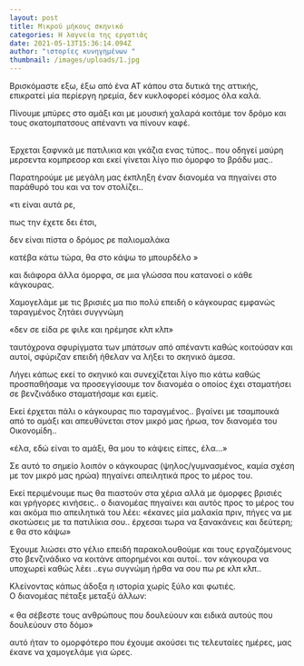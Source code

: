 ```yaml
---
layout: post
title: Μικρού μήκους σκηνικό
categories: Η λαγνεία της εργατιάς
date: 2021-05-13T15:36:14.094Z
author: "ιστορίες κυνηγημένων "
thumbnail: /images/uploads/1.jpg
---
```

<!--StartFragment-->





Βρισκόμαστε εξω, έξω από ένα ΑΤ κάπου στα δυτικά της αττικής, επικρατεί μία περίεργη ηρεμία, δεν κυκλοφορεί κόσμος όλα καλά.

Πίνουμε μπύρες στο αμάξι και με μουσική χαλαρά κοιτάμε τον δρόμο και τους σκατομπατσους απέναντι να πίνουν καφέ.

<!--StartFragment-->

\
Έρχεται ξαφνικά με πατιλικια και γκάζια ενας τύπος.. που οδηγεί μαύρη μερσεντα κομπρεσορ και εκεί γίνεται λίγο πιο όμορφο το βράδυ μας..



Παρατηρούμε με μεγάλη μας έκπληξη έναν διανομέα να πηγαίνει στο παράθυρό του και να τον στολίζει..

«τι είναι αυτά ρε,

πως την έχετε δει έτσι,

δεν είναι πίστα ο δρόμος ρε παλιομαλάκα



κατέβα κάτω τώρα, θα στο κάψω το μπουρδέλο »



και διάφορα άλλα όμορφα, σε μια γλώσσα που κατανοεί ο κάθε κάγκουρας.



Χαμογελάμε με τις βρισιές μα πιο πολύ επειδή ο κάγκουρας εμφανώς ταραγμένος ζητάει συγγνώμη

«δεν σε είδα ρε φιλε και ηρέμησε κλπ κλπ»



ταυτόχρονα σφυρίγματα των μπάτσων από απέναντι καθώς κοιτούσαν και αυτοί, σφύριζαν επειδή ήθελαν να λήξει το σκηνικό άμεσα.



Λήγει κάπως εκεί το σκηνικό και συνεχίζεται λίγο πιο κάτω καθώς προσπαθήσαμε να προσεγγίσουμε τον διανομέα ο οποίος έχει σταματήσει σε βενζινάδικο σταματήσαμε και εμείς.



Εκεί έρχεται πάλι ο κάγκουρας πιο ταραγμένος.. βγαίνει με τσαμπουκά από το αμάξι και απευθύνεται στον μικρό μας ήρωα, τον διανομέα του Οικονομίδη..



«έλα, εδώ είναι το αμάξι, θα μου το κάψεις είπες, έλα...»



Σε αυτό το σημείο λοιπόν ο κάγκουρας (ψηλος/γυμνασμένος, καμία σχέση με τον μικρό μας ηρώα) πηγαίνει απειλητικά προς το μέρος του.

Εκεί περιμένουμε πως θα πιαστούν στα χέρια αλλά με όμορφες βρισιές και γρήγορες κινήσεις.. ο διανομέας πηγαίνει και αυτός προς το μέρος του και ακόμα πιο απειλητικά του λέει: «έκανες μία μαλακία πριν, πήγες να με σκοτώσεις με τα πατιλίκια σου.. έρχεσαι τωρα να ξανακάνεις και δεύτερη; ε θα στο κάψω»



Έχουμε λιώσει στο γέλιο επειδή παρακολουθούμε και τους εργαζόμενους στο βενζινάδικο να κοιτάνε απορημένοι και αυτοί.. τον κάγκουρα να υποχωρεί καθώς λέει ..εγω συγνώμη ήρθα να σου πω ρε κλπ κλπ..

Κλείνοντας κάπως άδοξα η ιστορία χωρίς ξύλο και φωτιές.\
Ο διανομέας πέταξε μεταξύ άλλων:  \
\
« θα σέβεστε τους ανθρώπους που δουλεύουν και ειδικά αυτούς που δουλεύουν στο δόμο»



αυτό ήταν το ομορφότερο που έχουμε ακούσει τις τελευταίες ημέρες, μας έκανε να χαμογελάμε για ώρες.

<!--EndFragment-->

<!--EndFragment-->





<!--EndFragment-->

<!--EndFragment-->

<!--EndFragment-->



<!--EndFragment-->

<!--EndFragment-->



<!--EndFragment-->

<!--EndFragment-->

<!--EndFragment-->